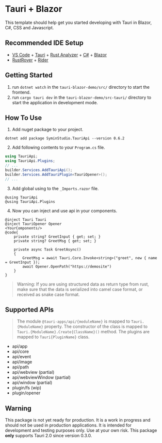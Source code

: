 # Tauri + Blazor

This template should help get you started developing with Tauri in Blazor, C#, CSS and Javascript.

## Recommended IDE Setup

- [VS Code](https://code.visualstudio.com/) + [Tauri](https://marketplace.visualstudio.com/items?itemName=tauri-apps.tauri-vscode) + [Rust Analyzer](https://marketplace.visualstudio.com/items?itemName=rust-lang.rust-analyzer) + [C#](https://marketplace.visualstudio.com/items?itemName=ms-dotnettools.csharp) + [Blazor](https://marketplace.visualstudio.com/items?itemName=ms-dotnettools.blazorwasm-companion)
- [RustRover](https://www.jetbrains.com/rust/) + [Rider](https://www.jetbrains.com/rider/)

## Getting Started

1. run `dotnet watch` in the `tauri-blazor-demo/src/` directory to start the frontend.
2. run `cargo tauri dev` in the `tauri-blazor-demo/src-tauri/` directory to start the application in development mode.

## How To Use
1. Add nuget package to your project.
```
dotnet add package SyminStudio.TauriApi --version 0.6.2
```
2. Add following contents to your `Program.cs` file.
```csharp
using TauriApi;
using TauriApi.Plugins;
// ...
builder.Services.AddTauriApi();
builder.Services.AddTauriPlugin<TauriOpener>();
// ...
```
3. Add global using to the `_Imports.razor` file.
```razor
@using TauriApi
@using TauriApi.Plugins
```
4. Now you can inject and use api in your components.
```razor
@inject Tauri Tauri
@inject TauriOpener Opener
<YourComponents/>
@code{
    private string? GreetInput { get; set; }
    private string? GreetMsg { get; set; }

    private async Task GreetAsync()
    {
        GreetMsg = await Tauri.Core.Invoke<string>("greet", new { name = GreetInput });
        await Opener.OpenPath("https://demosite")
    }
}
```
>Warning: If you are using structured data as return type from rust, make sure that the data is serialized into camel case format, or received as snake case format.

## Supported APIs
> The module `@tauri-apps/api/{moduleName}` is mapped to `Tauri.{ModuleName}` property.
> The constructor of the class is mapped to `Tauri.{ModuleName}.Create{ClassName}()` method. 
> The plugins are mapped to `Tauri{PluginName}` class. 

- api/app
- api/core
- api/event
- api/image
- api/path
- api/webview (partial)
- api/webviewWindow (partial)
- api/window (partial)
- plugin/fs (wip)
- plugin/opener

## Warning

This package is not yet ready for production. It is a work in progress and should not be used in production applications. It is intended for development and testing purposes only. Use at your own risk. 
This package **only** supports Tauri 2.0 since version 0.3.0. 